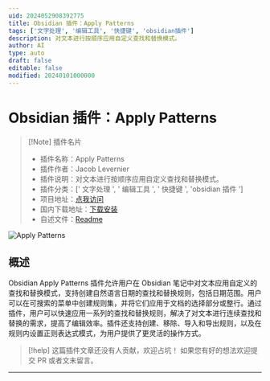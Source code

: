 ```yaml
---
uid: 2024052908392775
title: Obsidian 插件：Apply Patterns
tags: ['文字处理', '编辑工具', '快捷键', 'obsidian插件']
description: 对文本进行按顺序应用自定义查找和替换模式。
author: AI
type: auto
draft: false
editable: false
modified: 20240101000000
---
```


# Obsidian 插件：Apply Patterns

> [!Note] 插件名片
> - 插件名称：Apply Patterns
> - 插件作者：Jacob Levernier
> - 插件说明：对文本进行按顺序应用自定义查找和替换模式。
> - 插件分类：[' 文字处理 ', ' 编辑工具 ', ' 快捷键 ', 'obsidian 插件 ']
> - 项目地址：[点我访问](https://github.com/jglev/obsidian-apply-patterns-plugin)
> - 国内下载地址：[下载安装](https://pkmer.cn/products/plugin/pluginMarket/?obsidian-apply-patterns)
> - 自述文件：[Readme](https://ghproxy.net/https://raw.githubusercontent.com/jglev/obsidian-apply-patterns-plugin/main/README.md)

![Apply Patterns](https://cdn.pkmer.cn/covers/obsidian-apply-patterns.gif!pkmer)

## 概述

Obsidian Apply Patterns 插件允许用户在 Obsidian 笔记中对文本应用自定义的查找和替换模式，支持创建自然语言日期的查找和替换规则，包括日期范围。用户可以在可搜索的菜单中创建规则集，并将它们应用于文档的选择部分或整行。通过插件，用户可以快速应用一系列的查找和替换规则，解决了对文本进行连续查找和替换的需求，提高了编辑效率。插件还支持创建、移除、导入和导出规则，以及在规则内设置正则表达式模式，为用户提供了更灵活的操作方式。

> [!help]
> 这篇插件文章还没有人贡献，欢迎占坑！
> 如果您有好的想法欢迎提交 PR 或者文末留言。

---



